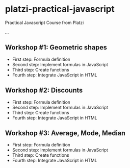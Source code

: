 # platzi-practical-javascript
Practical Javascript Course from Platzi

...

## Workshop #1: Geometric shapes

- First step: Formula definition
- Second step: Implement formulas in JavaScript
- Third step: Create functions 
- Fourth step: Integrate JavaScript in HTML

## Workshop #2: Discounts

- First step: Formula definition
- Second step: Implement formulas in JavaScript
- Third step: Create functions 
- Fourth step: Integrate JavaScript in HTML

## Workshop #3: Average, Mode, Median

- First step: Formula definition
- Second step: Implement formulas in JavaScript
- Third step: Create functions 
- Fourth step: Integrate JavaScript in HTML
